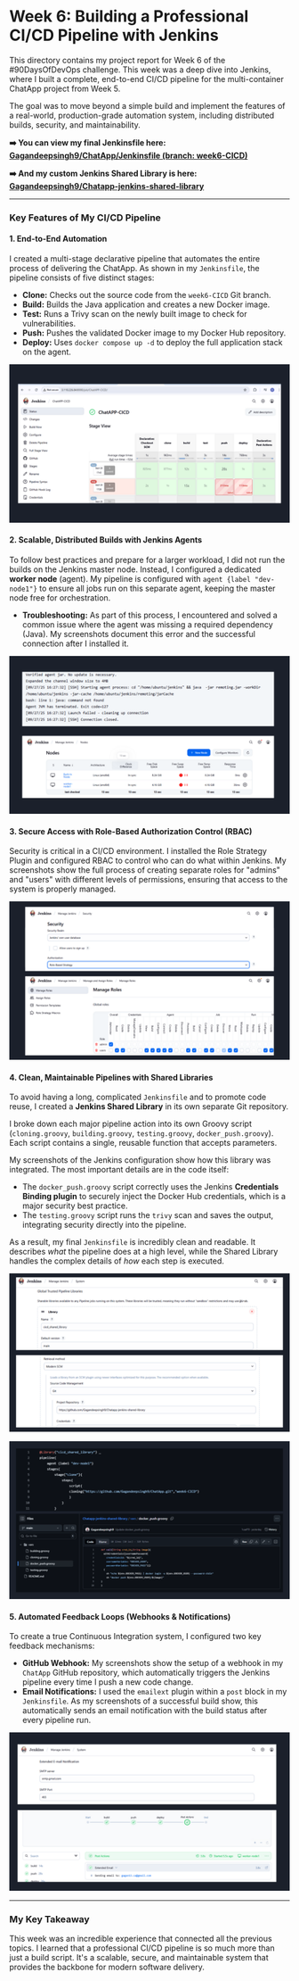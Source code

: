 # Week 6: Building a Professional CI/CD Pipeline with Jenkins

This directory contains my project report for Week 6 of the #90DaysOfDevOps challenge. This week was a deep dive into Jenkins, where I built a complete, end-to-end CI/CD pipeline for the multi-container ChatApp project from Week 5.

The goal was to move beyond a simple build and implement the features of a real-world, production-grade automation system, including distributed builds, security, and maintainability.

**➡️ You can view my final Jenkinsfile here:**
[**Gagandeepsingh9/ChatApp/Jenkinsfile (branch: week6-CICD)**](https://github.com/Gagandeepsingh9/ChatApp/blob/week6-CICD/Jenkinsfile)

**➡️ And my custom Jenkins Shared Library is here:**
[**Gagandeepsingh9/Chatapp-jenkins-shared-library**](https://github.com/Gagandeepsingh9/Chatapp-jenkins-shared-library)

---

### Key Features of My CI/CD Pipeline

#### 1. End-to-End Automation
I created a multi-stage declarative pipeline that automates the entire process of delivering the ChatApp. As shown in my `Jenkinsfile`, the pipeline consists of five distinct stages:
*   **Clone:** Checks out the source code from the `week6-CICD` Git branch.
*   **Build:** Builds the Java application and creates a new Docker image.
*   **Test:** Runs a Trivy scan on the newly built image to check for vulnerabilities.
*   **Push:** Pushes the validated Docker image to my Docker Hub repository.
*   **Deploy:** Uses `docker compose up -d` to deploy the full application stack on the agent.

![The Final CI/CD Pipeline Stage View](screenshots/pipeline-stage-view.png)

#### 2. Scalable, Distributed Builds with Jenkins Agents
To follow best practices and prepare for a larger workload, I did not run the builds on the Jenkins master node. Instead, I configured a dedicated **worker node** (agent). My pipeline is configured with `agent {label "dev-node1"}` to ensure all jobs run on this separate agent, keeping the master node free for orchestration.

*   **Troubleshooting:** As part of this process, I encountered and solved a common issue where the agent was missing a required dependency (Java). My screenshots document this error and the successful connection after I installed it.

![Jenkins Agent Configuration](screenshots/jenkins-agents.png)

#### 3. Secure Access with Role-Based Authorization Control (RBAC)
Security is critical in a CI/CD environment. I installed the Role Strategy Plugin and configured RBAC to control who can do what within Jenkins. My screenshots show the full process of creating separate roles for "admins" and "users" with different levels of permissions, ensuring that access to the system is properly managed.

![Role-Based Access Control (RBAC) Setup](screenshots/rbac-setup.png)

#### 4. Clean, Maintainable Pipelines with Shared Libraries
To avoid having a long, complicated `Jenkinsfile` and to promote code reuse, I created a **Jenkins Shared Library** in its own separate Git repository.

I broke down each major pipeline action into its own Groovy script (`cloning.groovy`, `building.groovy`, `testing.groovy`, `docker_push.groovy`). Each script contains a single, reusable function that accepts parameters.

My screenshots of the Jenkins configuration show how this library was integrated. The most important details are in the code itself:
*   The `docker_push.groovy` script correctly uses the Jenkins **Credentials Binding plugin** to securely inject the Docker Hub credentials, which is a major security best practice.
*   The `testing.groovy` script runs the `trivy` scan and saves the output, integrating security directly into the pipeline.

As a result, my final `Jenkinsfile` is incredibly clean and readable. It describes *what* the pipeline does at a high level, while the Shared Library handles the complex details of *how* each step is executed.

![Shared Library Architecture](screenshots/jenkins-shared-library.png) 

![Shared Library Architecture1](screenshots/jenkins-shared-library-1.png)

#### 5. Automated Feedback Loops (Webhooks & Notifications)
To create a true Continuous Integration system, I configured two key feedback mechanisms:
*   **GitHub Webhook:** My screenshots show the setup of a webhook in my `ChatApp` GitHub repository, which automatically triggers the Jenkins pipeline every time I push a new code change.
*   **Email Notifications:** I used the `emailext` plugin within a `post` block in my `Jenkinsfile`. As my screenshots of a successful build show, this automatically sends an email notification with the build status after every pipeline run.

![Automated Email Notification Stage](screenshots/email-notification.png)

---
### My Key Takeaway
This week was an incredible experience that connected all the previous topics. I learned that a professional CI/CD pipeline is so much more than just a build script. It's a scalable, secure, and maintainable system that provides the backbone for modern software delivery. 